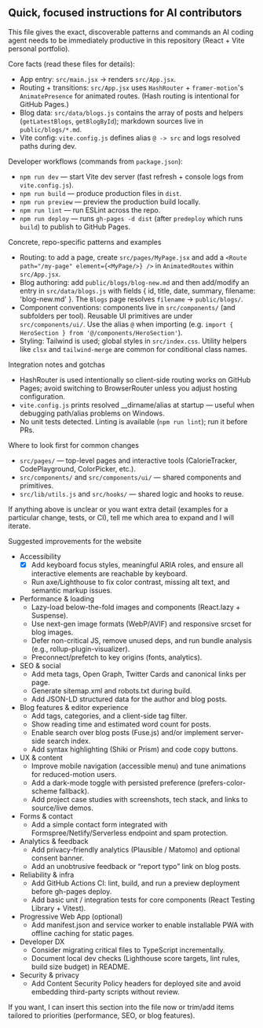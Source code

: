 ## Quick, focused instructions for AI contributors

This file gives the exact, discoverable patterns and commands an AI coding agent needs to be immediately productive in this repository (React + Vite personal portfolio).

Core facts (read these files for details):
- App entry: `src/main.jsx` -> renders `src/App.jsx`.
- Routing + transitions: `src/App.jsx` uses `HashRouter` + `framer-motion`'s `AnimatePresence` for animated routes. (Hash routing is intentional for GitHub Pages.)
- Blog data: `src/data/blogs.js` contains the array of posts and helpers (`getLatestBlogs`, `getBlogById`); markdown sources live in `public/blogs/*.md`.
- Vite config: `vite.config.js` defines alias `@ -> src` and logs resolved paths during dev.

Developer workflows (commands from `package.json`):
- `npm run dev` — start Vite dev server (fast refresh + console logs from `vite.config.js`).
- `npm run build` — produce production files in `dist`.
- `npm run preview` — preview the production build locally.
- `npm run lint` — run ESLint across the repo.
- `npm run deploy` — runs `gh-pages -d dist` (after `predeploy` which runs `build`) to publish to GitHub Pages.

Concrete, repo-specific patterns and examples
- Routing: to add a page, create `src/pages/MyPage.jsx` and add a `<Route path="/my-page" element={<MyPage/>} />` in `AnimatedRoutes` within `src/App.jsx`.
- Blog authoring: add `public/blogs/blog-new.md` and then add/modify an entry in `src/data/blogs.js` with fields { id, title, date, summary, filename: 'blog-new.md' }. The `Blogs` page resolves `filename` -> `public/blogs/`.
- Component conventions: components live in `src/components/` (and subfolders per tool). Reusable UI primitives are under `src/components/ui/`. Use the alias `@` when importing (e.g. `import { HeroSection } from '@/components/HeroSection'`).
- Styling: Tailwind is used; global styles in `src/index.css`. Utility helpers like `clsx` and `tailwind-merge` are common for conditional class names.

Integration notes and gotchas
- HashRouter is used intentionally so client-side routing works on GitHub Pages; avoid switching to BrowserRouter unless you adjust hosting configuration.
- `vite.config.js` prints resolved __dirname/alias at startup — useful when debugging path/alias problems on Windows.
- No unit tests detected. Linting is available (`npm run lint`); run it before PRs.

Where to look first for common changes
- `src/pages/` — top-level pages and interactive tools (CalorieTracker, CodePlayground, ColorPicker, etc.).
- `src/components/` and `src/components/ui/` — shared components and primitives.
- `src/lib/utils.js` and `src/hooks/` — shared logic and hooks to reuse.

If anything above is unclear or you want extra detail (examples for a particular change, tests, or CI), tell me which area to expand and I will iterate.

Suggested improvements for the website
- Accessibility
    - [x] Add keyboard focus styles, meaningful ARIA roles, and ensure all interactive elements are reachable by keyboard.
    - Run axe/Lighthouse to fix color contrast, missing alt text, and semantic markup issues.
- Performance & loading
    - Lazy-load below-the-fold images and components (React.lazy + Suspense).
    - Use next-gen image formats (WebP/AVIF) and responsive srcset for blog images.
    - Defer non-critical JS, remove unused deps, and run bundle analysis (e.g., rollup-plugin-visualizer).
    - Preconnect/prefetch to key origins (fonts, analytics).
- SEO & social
    - Add meta tags, Open Graph, Twitter Cards and canonical links per page.
    - Generate sitemap.xml and robots.txt during build.
    - Add JSON-LD structured data for the author and blog posts.
- Blog features & editor experience
    - Add tags, categories, and a client-side tag filter.
    - Show reading time and estimated word count for posts.
    - Enable search over blog posts (Fuse.js) and/or implement server-side search index.
    - Add syntax highlighting (Shiki or Prism) and code copy buttons.
- UX & content
    - Improve mobile navigation (accessible menu) and tune animations for reduced-motion users.
    - Add a dark-mode toggle with persisted preference (prefers-color-scheme fallback).
    - Add project case studies with screenshots, tech stack, and links to source/live demos.
- Forms & contact
    - Add a simple contact form integrated with Formspree/Netlify/Serverless endpoint and spam protection.
- Analytics & feedback
    - Add privacy-friendly analytics (Plausible / Matomo) and optional consent banner.
    - Add an unobtrusive feedback or “report typo” link on blog posts.
- Reliability & infra
    - Add GitHub Actions CI: lint, build, and run a preview deployment before gh-pages deploy.
    - Add basic unit / integration tests for core components (React Testing Library + Vitest).
- Progressive Web App (optional)
    - Add manifest.json and service worker to enable installable PWA with offline caching for static pages.
- Developer DX
    - Consider migrating critical files to TypeScript incrementally.
    - Document local dev checks (Lighthouse score targets, lint rules, build size budget) in README.
- Security & privacy
    - Add Content Security Policy headers for deployed site and avoid embedding third-party scripts without review.

If you want, I can insert this section into the file now or trim/add items tailored to priorities (performance, SEO, or blog features).
